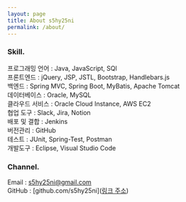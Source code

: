 ```yaml
---
layout: page
title: About s5hy25ni
permalink: /about/
---
```


### Skill.
프로그래밍 언어 : Java, JavaScript, SQl<br>
프론트엔드 : jQuery, JSP, JSTL, Bootstrap, Handlebars.js<br>
백엔드 : Spring MVC, Spring Boot, MyBatis, Apache Tomcat<br>
데이터베이스 : Oracle, MySQL<br>
클라우드 서비스 : Oracle Cloud Instance, AWS EC2<br>
협업 도구 : Slack, Jira, Notion<br>
배포 및 결합 : Jenkins<br>
버전관리 : GitHub<br>
테스트 : JUnit, Spring-Test, Postman<br>
개발도구 : Eclipse, Visual Studio Code<br>

### Channel.
Email : s5hy25ni@gmail.com<br>
GitHub : [github.com/s5hy25ni]([링크 주소](https://github.com/s5hy25ni))
